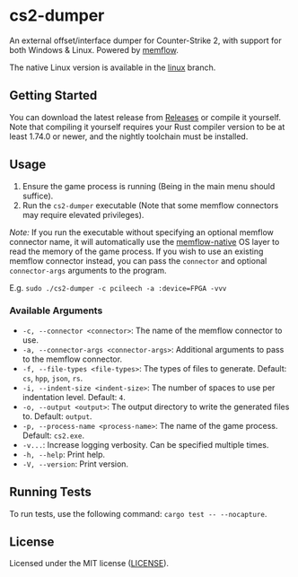 # cs2-dumper

An external offset/interface dumper for Counter-Strike 2, with support for both Windows & Linux. Powered
by [memflow](https://github.com/memflow/memflow).

The native Linux version is available in the [linux](https://github.com/a2x/cs2-dumper/tree/linux) branch.

## Getting Started

You can download the latest release from [Releases](https://github.com/a2x/cs2-dumper/releases) or compile it yourself.
Note that compiling it yourself requires your Rust compiler version to be at least 1.74.0 or newer, and the nightly
toolchain must be installed.

## Usage

1. Ensure the game process is running (Being in the main menu should suffice).
2. Run the `cs2-dumper` executable (Note that some memflow connectors may require elevated privileges).

_Note:_ If you run the executable without specifying an optional memflow connector name, it will automatically use the
[memflow-native](https://github.com/memflow/memflow-native) OS layer to read the memory of the game process. If you
wish to use an existing memflow connector instead, you can pass the `connector` and optional `connector-args` arguments
to the program.

E.g. `sudo ./cs2-dumper -c pcileech -a :device=FPGA -vvv`

### Available Arguments

- `-c, --connector <connector>`: The name of the memflow connector to use.
- `-a, --connector-args <connector-args>`: Additional arguments to pass to the memflow connector.
- `-f, --file-types <file-types>`: The types of files to generate. Default: `cs`, `hpp`,  `json`, `rs`.
- `-i, --indent-size <indent-size>`: The number of spaces to use per indentation level. Default: `4`.
- `-o, --output <output>`: The output directory to write the generated files to. Default: `output`.
- `-p, --process-name <process-name>`: The name of the game process. Default: `cs2.exe`.
- `-v...`: Increase logging verbosity. Can be specified multiple times.
- `-h, --help`: Print help.
- `-V, --version`: Print version.

## Running Tests

To run tests, use the following command: `cargo test -- --nocapture`.

## License

Licensed under the MIT license ([LICENSE](./LICENSE)).
